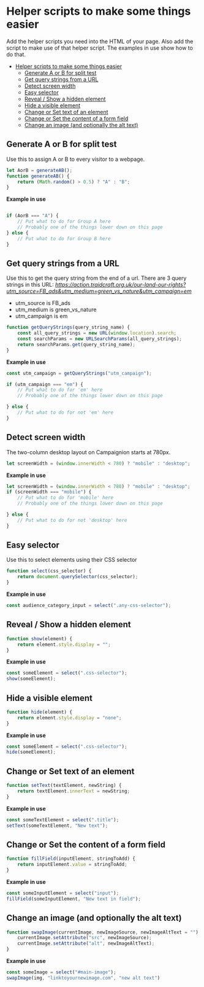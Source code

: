 # Helper scripts to make some things easier

Add the helper scripts you need into the HTML of your page. Also add the script to make use of that helper script. The examples in use show how to do that.

- [Helper scripts to make some things easier](#helper-scripts-to-make-some-things-easier)
  - [Generate A or B for split test](#generate-a-or-b-for-split-test)
  - [Get query strings from a URL](#get-query-strings-from-a-url)
  - [Detect screen width](#detect-screen-width)
  - [Easy selector](#easy-selector)
  - [Reveal / Show a hidden element](#reveal--show-a-hidden-element)
  - [Hide a visible element](#hide-a-visible-element)
  - [Change or Set text of an element](#change-or-set-text-of-an-element)
  - [Change or Set the content of a form field](#change-or-set-the-content-of-a-form-field)
  - [Change an image (and optionally the alt text)](#change-an-image-and-optionally-the-alt-text)

## Generate A or B for split test

Use this to assign A or B to every visitor to a webpage.

```javascript
let AorB = generateAB();
function generateAB() {
    return (Math.random() > 0.5) ? "A" : "B";
}
```

**Example in use**

```javascript

if (AorB === "A") {
    // Put what to do for Group A here
    // Probably one of the things lower down on this page
} else {
    // Put what to do for Group B here
}
```

## Get query strings from a URL

Use this to get the query string from the end of a url. There are 3 query strings in this URL: *<https://action.traidcraft.org.uk/our-land-our-rights?utm_source=FB_ads&utm_medium=green_vs_nature&utm_campaign=em>*

- utm_source is FB_ads
- utm_medium is green_vs_nature
- utm_campaign is em

```javascript
function getQueryStrings(query_string_name) {
    const all_query_strings = new URL(window.location).search;
    const searchParams = new URLSearchParams(all_query_strings);
    return searchParams.get(query_string_name);
}
```

**Example in use**

```javascript
const utm_campaign = getQueryStrings("utm_campaign");

if (utm_campaign === "em") {
    // Put what to do for 'em' here
    // Probably one of the things lower down on this page

} else {
    // Put what to do for not 'em' here
}
```

## Detect screen width

The two-column desktop layout on Campaignion starts at 780px.

```javascript
let screenWidth = (window.innerWidth < 780) ? "mobile" : "desktop";
```

**Example in use**

```javascript
let screenWidth = (window.innerWidth < 780) ? "mobile" : "desktop";
if (screenWidth === "mobile") {
    // Put what to do for 'mobile' here
    // Probably one of the things lower down on this page

} else {
    // Put what to do for not 'desktop' here
}
```

## Easy selector

Use this to select elements using their CSS selector

```javascript
function select(css_selector) {
    return document.querySelector(css_selector);
}
```

**Example in use**

```javascript
const audience_category_input = select(".any-css-selector");
```

## Reveal / Show a hidden element

```javascript
function show(element) {
    return element.style.display = "";
}
```

**Example in use**

```javascript
const someElement = select(".css-selector");
show(someElement);
```

## Hide a visible element

```javascript
function hide(element) {
    return element.style.display = "none";
}
```

**Example in use**

```javascript
const someElement = select(".css-selector");
hide(someElement);
```

## Change or Set text of an element

```javascript
function setText(textElement, newString) {
    return textElement.innerText = newString;
}
```

**Example in use**

```javascript
const someTextElement = select(".title");
setText(someTextElement, "New text");
```

## Change or Set the content of a form field

```javascript
function fillField(inputElement, stringToAdd) {
    return inputElement.value = stringToAdd;
}
```

**Example in use**

```javascript
const someInputElement = select("input");
fillField(someInputElement, "New text in field");
```

## Change an image (and optionally the alt text)

```javascript
function swapImage(currentImage, newImageSource, newImageAltText = "") {
    currentImage.setAttribute("src", newImageSource);  
    currentImage.setAttribute("alt", newImageAltText);
}
```

**Example in use**

```javascript
const someImage = select("#main-image");
swapImage(img, "linktoyournewimage.com", "new alt text")
```
